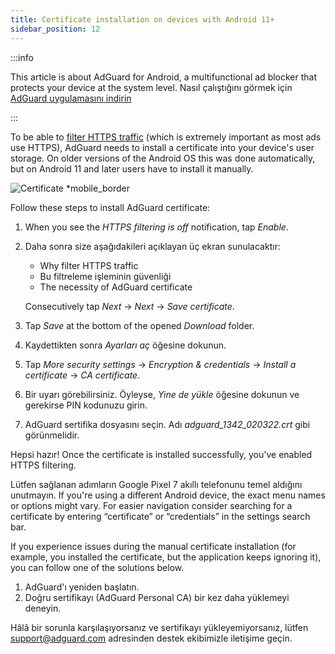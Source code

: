 ```yaml
---
title: Certificate installation on devices with Android 11+
sidebar_position: 12
---
```


:::info

This article is about AdGuard for Android, a multifunctional ad blocker that protects your device at the system level. Nasıl çalıştığını görmek için [AdGuard uygulamasını indirin](https://agrd.io/download-kb-adblock)

:::

To be able to [filter HTTPS traffic](/general/https-filtering/what-is-https-filtering.md) (which is extremely important as most ads use HTTPS), AdGuard needs to install a certificate into your device's user storage. On older versions of the Android OS this was done automatically, but on Android 11 and later users have to install it manually.

![Certificate *mobile_border](https://cdn.adtidy.org/content/kb/ad_blocker/android/solving_problems/manual-certificate/g.gif)

Follow these steps to install AdGuard certificate:

1. When you see the *HTTPS filtering is off* notification, tap *Enable*.

1. Daha sonra size aşağıdakileri açıklayan üç ekran sunulacaktır:
    - Why filter HTTPS traffic
    - Bu filtreleme işleminin güvenliği
    - The necessity of AdGuard certificate

    Consecutively tap *Next* → *Next* → *Save certificate*.

1. Tap *Save* at the bottom of the opened *Download* folder.

1. Kaydettikten sonra *Ayarları aç* öğesine dokunun.

1. Tap *More security settings* → *Encryption & credentials* → *Install a certificate* → *CA certificate*.

1. Bir uyarı görebilirsiniz. Öyleyse, *Yine de yükle* öğesine dokunun ve gerekirse PIN kodunuzu girin.

1. AdGuard sertifika dosyasını seçin. Adı *adguard_1342_020322.crt* gibi görünmelidir.

Hepsi hazır! Once the certificate is installed successfully, you've enabled HTTPS filtering.

Lütfen sağlanan adımların Google Pixel 7 akıllı telefonunu temel aldığını unutmayın. If you're using a different Android device, the exact menu names or options might vary. For easier navigation consider searching for a certificate by entering “certificate” or “credentials” in the settings search bar.

If you experience issues during the manual certificate installation (for example, you installed the certificate, but the application keeps ignoring it), you can follow one of the solutions below.

1. AdGuard'ı yeniden başlatın.
2. Doğru sertifikayı (AdGuard Personal CA) bir kez daha yüklemeyi deneyin.

Hâlâ bir sorunla karşılaşıyorsanız ve sertifikayı yükleyemiyorsanız, lütfen support@adguard.com adresinden destek ekibimizle iletişime geçin.
